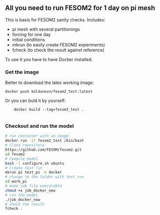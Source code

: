 ## All you need to run FESOM2 for 1 day on pi mesh

This is basis for FESOM2 sanity checks. Includes:

- pi mesh with several partitionings
- forcing for one day
- initial conditions
- mkrun (to easily create FESOM2 experiments)
- fcheck (to check the result against reference)

To use it you have to have Docker installed. 

### Get the image
Better to download the lates working image:

```
docker push koldunovn/fesom2_test:latest
```

Or you can buld it by yourself:

```
    docker build --tag=fesom2_test .
    
```
### Checkout and run the model

```bash
# run container with an image
docker run -it fesom2_test /bin/bash
# Clone repository
https://github.com/FESOM/fesom2.git
cd fesom2
# Compile model
bash -l configure.sh ubuntu
# Create test run
mkrun pi test_pi -m docker
# change to the folder with test run
cd work_pi
# make job file executable
chmod +x job_docker_new
# run the model
./job_docker_new
# check the result
fcheck .
```

